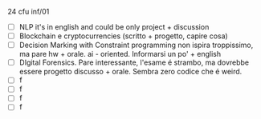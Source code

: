 24 cfu inf/01
- [ ] NLP it's in english and could be only project + discussion
- [ ] Blockchain e cryptocurrencies (scritto + progetto, capire cosa)
- [ ] Decision Marking with Constraint programming non ispira troppissimo, ma pare hw + orale. ai - oriented. Informarsi un po' + english
- [ ] DIgital Forensics. Pare interessante, l'esame é strambo, ma dovrebbe essere progetto discusso + orale. Sembra zero codice che é weird.
- [ ] f
- [ ] f
- [ ] f
- [ ] f